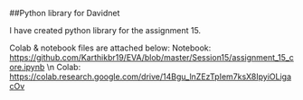 ##Python library for Davidnet

I have created python library for the assignment 15.

Colab & notebook files are attached below:
	Notebook: https://github.com/Karthikbr19/EVA/blob/master/Session15/assignment_15_core.ipynb \n
	Colab: https://colab.research.google.com/drive/14Bgu_lnZEzTpIem7ksX8IpyiOLigacOv
